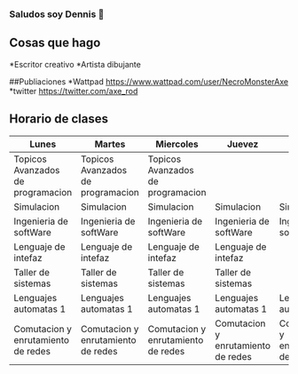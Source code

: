 ### Saludos soy Dennis 👋

## Cosas que hago
*Escritor creativo
*Artista dibujante 


##Publiaciones
*Wattpad https://www.wattpad.com/user/NecroMonsterAxe
*twitter https://twitter.com/axe_rod

## Horario de clases
|               Lunes              |               Martes             |             Miercoles            |              Juevez              |               Viernes            |
|----------------------------------|----------------------------------|----------------------------------|----------------------------------|----------------------------------|
|Topicos Avanzados de programacion |Topicos Avanzados de programacion | Topicos Avanzados de programacion|                                  |                                  | 
|             Simulacion           |             Simulacion           |             Simulacion           |             Simulacion           |             Simulacion           |
|      Ingenieria de softWare      |      Ingenieria de softWare      |      Ingenieria de softWare      |      Ingenieria de softWare      |      Ingenieria de softWare      |
|         Lenguaje de intefaz      |         Lenguaje de intefaz      |         Lenguaje de intefaz      |         Lenguaje de intefaz      |                                  |
|         Taller de sistemas       |         Taller de sistemas       |         Taller de sistemas       |         Taller de sistemas       |                                  |
|        Lenguajes automatas 1     |        Lenguajes automatas 1     |        Lenguajes automatas 1     |        Lenguajes automatas 1     |        Lenguajes automatas 1     |
|Comutacion y enrutamiento de redes|Comutacion y enrutamiento de redes|Comutacion y enrutamiento de redes|Comutacion y enrutamiento de redes|Comutacion y enrutamiento de redes|

<!--
**ORDennisA/ORDennisA** is a ✨ _special_ ✨ repository because its `README.md` (this file) appears on your GitHub profile.
-->

